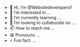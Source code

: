 - 👋 Hi, I’m @Websitedeveloperof
- 👀 I’m interested in ...
- 🌱 I’m currently learning ...
- 💞️ I’m looking to collaborate on ...
- 📫 How to reach me ...
- 😄 Pronouns: ...
- ⚡ Fun fact: ...

<!---
Websitedeveloperof/Websitedeveloperof is a ✨ special ✨ repository because its `README.md` (this file) appears on your GitHub profile.
You can click the Preview link to take a look at your changes.
--->
